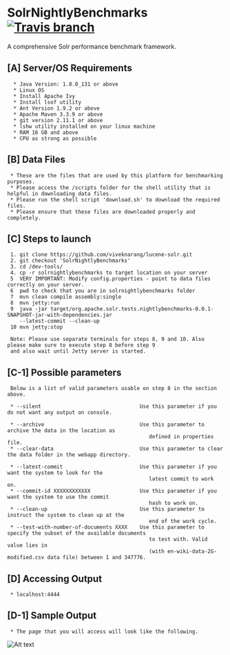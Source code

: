 # SolrNightlyBenchmarks  [![Travis branch](https://img.shields.io/travis/rust-lang/rust/master.svg)]()

A comprehensive Solr performance benchmark framework.

## [A] Server/OS Requirements

      * Java Version: 1.8.0_131 or above
      * Linux OS
      * Install Apache Ivy
      * Install lsof utility
      * Ant Version 1.9.2 or above
      * Apache Maven 3.3.9 or above
      * git version 2.11.1 or above
      * lshw utility installed on your linux machine
      * RAM 16 GB and above
      * CPU as strong as possible
      
## [B] Data Files

     * These are the files that are used by this platform for benchmarking purposes. 
     * Please access the /scripts folder for the shell utility that is helpful in downloading data files. 
     * Please run the shell script 'download.sh' to download the required files.
     * Please ensure that these files are downloaded properly and completely.  

## [C] Steps to launch

     1. git clone https://github.com/viveknarang/lucene-solr.git
     2. git checkout 'SolrNightlyBenchmarks'
     3. cd /dev-tools/
     4. cp -r solrnightlybenchmarks to target location on your server
     5  VERY IMPORTANT: Modify config.properties - point to data files correctly on your server.
     6  pwd to check that you are in solrnightlybenchmarks folder
     7  mvn clean compile assembly:single
     8  mvn jetty:run 
     9  java -jar target/org.apache.solr.tests.nightlybenchmarks-0.0.1-SNAPSHOT-jar-with-dependencies.jar 
        --latest-commit --clean-up 
     10 mvn jetty:stop
     
     Note: Please use separate terminals for steps 8, 9 and 10. Also please make sure to execute step 8 before step 9
     and also wait until Jetty server is started.

## [C-1] Possible parameters

     Below is a list of valid parameters usable on step 8 in the section above. 

     * --silent                                Use this parameter if you do not want any output on console.
     
     * --archive                               Use this parameter to archive the data in the location as 
                                                  defined in properties file.
     * --clear-data                            Use this parameter to clear the data folder in the webapp directory.
     
     * --latest-commit                         Use this parameter if you want the system to look for the 
                                                  latest commit to work on.
     * --commit-id XXXXXXXXXXXX                Use this parameter if you want the system to use the commit 
                                                  hash to work on.
     * --clean-up                              Use this parameter to instruct the system to clean up at the 
                                                  end of the work cycle.
     * --test-with-number-of-documents XXXX    Use this parameter to specify the subset of the available documents 
                                                  to test with. Valid value lies in 
                                                  (with en-wiki-data-2G-modified.csv data file) between 1 and 347776.
     
## [D] Accessing Output

     * localhost:4444 
  
## [D-1] Sample Output
     * The page that you will access will look like the following. 

![Alt text](http://www.viveknarang.com/gsoc/snb_screenshot5.PNG)
